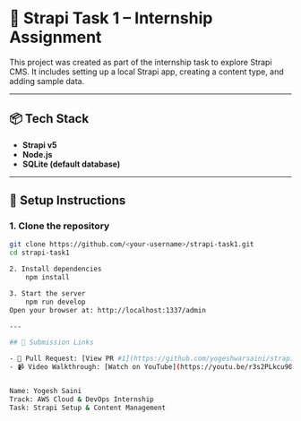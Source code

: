 # 🚀 Strapi Task 1 – Internship Assignment

This project was created as part of the internship task to explore Strapi CMS. It includes setting up a local Strapi app, creating a content type, and adding sample data.

---

## 📦 Tech Stack

- **Strapi v5**
- **Node.js**
- **SQLite (default database)**

---

## 🔧 Setup Instructions

### 1. Clone the repository
```bash
git clone https://github.com/<your-username>/strapi-task1.git
cd strapi-task1

2. Install dependencies
    npm install

3. Start the server
    npm run develop
Open your browser at: http://localhost:1337/admin

---

## 📎 Submission Links

- 🔗 Pull Request: [View PR #1](https://github.com/yogeshwarsaini/strapi-task1/pull/1)
- 📹 Video Walkthrough: [Watch on YouTube](https://youtu.be/r3s2PLkcu90)


Name: Yogesh Saini
Track: AWS Cloud & DevOps Internship
Task: Strapi Setup & Content Management
